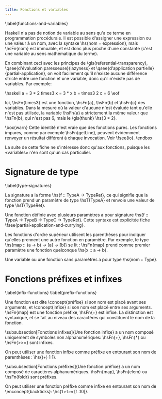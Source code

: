 ```yaml
---
title: Fonctions et variables
---
```

\label{functions-and-variables}

Haskell n'a pas de notion de variable au sens qu'a ce terme en programmation procédurale. Il est possible d'assigner une expression ou une valeur à un nom, avec la syntaxe \hs{nom = expression}, mais \hsFn{nom} est immuable, et est donc plus proche d'une constante (c'est une variable au sens mathématique du terme).

En combinant ceci avec les principes de \gls{referential-transparency}, \qsee{d'évaluation paresseuse}{lazyness} et \qsee{d'application partielle}{partial-application}, on voit facilement qu'il n'existe aucune différence stricte entre une fonction et une variable, donc qu'il n'existe pas de variables. Par exemple:

\haskell
a = 3 * 2
times3 x = 3 * x
b = times3 2
c = 6
\eof

Ici, \hsFn{times3} est une fonction, \hsFn{a}, \hsFn{b} et \hsFn{c} des variables. Dans la mesure où la valeur d'aucune n'est évaluée tant qu'elle n'est pas utilisée, la variable \hsFn{a} a strictement la même valeur que \hsFn{b}, qui n'est pas 6, mais le \gls{thunk} \hs{3 * 2}.

\box{warn}
Cette identité n'est vraie que des fonctions pures. Les fonctions impures, comme par exemple \hsFn{getLine}, peuvent évidemment renvoyer un résultat différent à chaque invocation. Voir \fsee{io}.
\endbox

La suite de cette fiche ne s'intéresse donc qu'aux fonctions, puisque les «variables» n'en sont qu'un cas particulier.

# Signature de type
\label{type-signatures}

La signature a la forme \hs{f :: TypeA -> TypeRet}, ce qui signifie que la fonction prend un paramètre de type \hsT{TypeA} et renvoie une valeur de type \hsT{TypeRet}.

Une fonction définie avec plusieurs paramètres a pour signature \hs{f :: TypeA -> TypeB -> TypeC -> TypeRet}. Cette syntaxe est explicitée fiche \fsee{partial-application-and-currying}.

Les fonctions d'ordre supérieur utilisent les parenthèses pour indiquer qu'elles prennent une autre fonction en paramètre. Par exemple, le type \hs{map :: (a -> b) -> [a] -> [b]} se lit : \hsFn{map} prend comme premier paramètre une fonction quelconque \hs{x :: a -> b}.

Une variable ou une fonction sans paramètres a pour type \hs{nom :: Type}.

# Fonctions préfixes et infixes
\label{infix-functions}
\label{prefix-functions}

Une fonction est dite \concept{préfixe} si son nom est placé avant ses arguments, et \concept{infixe} si son nom est placé entre ses arguments. \hsFn{map} est une fonction préfixe, \hsFn{+} est infixe. La distinction est syntaxique, et se fait au niveau des caractères qui constituent le nom de la fonction.

\subsubsection[Fonctions infixes]{Une fonction infixe} a un nom composé uniquement de symboles non alphanumériques: \hsFn{+}, \hsFn{*} ou \hsFn{>>=} sont infixes.

On peut utiliser une fonction infixe comme préfixe en entourant son nom de parenthèses : \hs{(+) 1 1}.

\subsubsection[Fonctions préfixes]{Une fonction préfixe} a un nom composé
de caractères alphanumériques. \hsFn{map}, \hsFn{elem} ou \hsFn{foldr} sont préfixes.

On peut utiliser une fonction préfixe comme infixe en entourant son nom de \enconcept{backticks}: \hs{1 `elem` [1..10]}.
